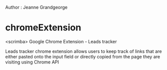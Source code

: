 Author : Jeanne Grandgeorge
# chromeExtension
&lt;scrimba> Google Chrome Extension - Leads tracker

Leads tracker chrome extension allows users to keep track of links that are either pasted onto the input field or directly copied from the page they are visiting using Chrome API
